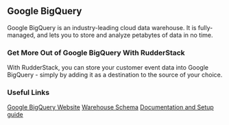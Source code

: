 ## Google BigQuery

Google BigQuery is an industry-leading cloud data warehouse. It is fully-managed, and lets you to store and analyze petabytes of data in no time.

### Get More Out of Google BigQuery With RudderStack

With RudderStack, you can store your customer event data into Google BigQuery - simply by adding it as a destination to the source of your choice.

### Useful Links

[Google BigQuery Website][]
[Warehouse Schema][]
[Documentation and Setup guide][]

[//]: # "These are reference links used in the body of this note and get stripped out when the markdown processor does its job. There is no need to format nicely because it shouldn't be seen. Thanks SO - http://stackoverflow.com/questions/4823468/store-comments-in-markdown-syntax"
[google bigquery website]: https://azure.microsoft.com/en-in/services/event-hubs/
[warehouse schema]: https://docs.rudderstack.com/data-warehouse-integrations/warehouse-schemas
[documentation and setup guide]: https://docs.rudderstack.com/data-warehouse-integrations/google-bigquery
